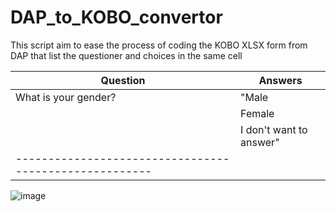 # DAP_to_KOBO_convertor
This script aim to ease the process of coding the KOBO XLSX form from DAP that list the questioner and choices in the same cell

|     Question         |   Answers                     |           
|----------------------|-------------------------------|
| What is your gender? |  "Male                         |         
|                      |  Female                       |      
|                      |  I don't want to answer"      |
|------------------------------------------------------|
![image](https://github.com/user-attachments/assets/66c5ffcc-f1ca-4166-8bff-6763ebf2c221)
